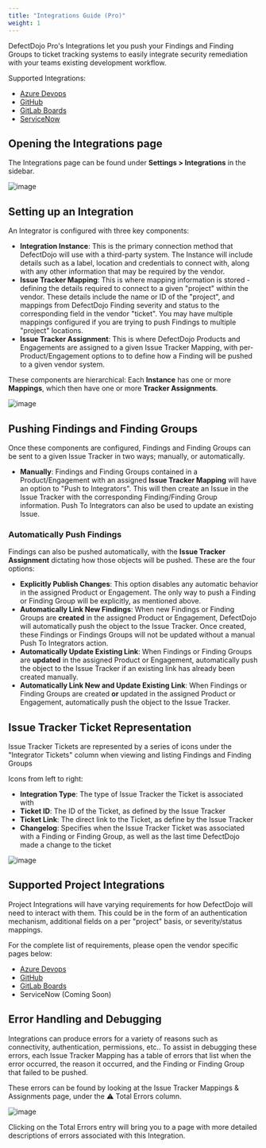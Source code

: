 ```yaml
---
title: "Integrations Guide (Pro)"
weight: 1
---
```


DefectDojo Pro's Integrations let you push your Findings and Finding Groups to ticket tracking systems to easily integrate security remediation with your teams existing development workflow.

Supported Integrations:
- [Azure Devops](/en/share_your_findings/integrations_toolreference/#azure-devops-boards)
- [GitHub](/en/share_your_findings/integrations_toolreference/#github)
- [GitLab Boards](/en/share_your_findings/integrations_toolreference/#gitlab)
- [ServiceNow](/en/share_your_findings/integrations_toolreference/#servicenow)

## Opening the Integrations page

The Integrations page can be found under **Settings > Integrations** in the sidebar.

![image](images/integrators_3.png)

## Setting up an Integration

An Integrator is configured with three key components:

- **Integration Instance**: This is the primary connection method that DefectDojo will use with a third-party system.  The Instance will include details such as a label, location and credentials to connect with, along with any other information that may be required by the vendor.
- **Issue Tracker Mapping**: This is where mapping information is stored - defining the details required to connect to a given "project" within the vendor.  These details include the name or ID of the "project", and mappings from DefectDojo Finding severity and status to the corresponding field in the vendor "ticket".  You may have multiple mappings configured if you are trying to push Findings to multiple "project" locations.
- **Issue Tracker Assignment**: This is where DefectDojo Products and Engagements are assigned to a given Issue Tracker Mapping, with per-Product/Engagement options to to define how a Finding will be pushed to a given vendor system.

These components are hierarchical: Each **Instance** has one or more **Mappings**, which then have one or more **Tracker Assignments**.

![image](images/integrators_2.png)

## Pushing Findings and Finding Groups

Once these components are configured, Findings and Finding Groups can be sent to a given Issue Tracker in two ways; manually, or automatically.

- **Manually**: Findings and Finding Groups contained in a Product/Engagement with an assigned **Issue Tracker Mapping** will have an option to "Push to Integrators".  This will then create an Issue in the Issue Tracker with the corresponding Finding/Finding Group information.  Push To Integrators can also be used to update an existing Issue.

### Automatically Push Findings

Findings can also be pushed automatically, with the **Issue Tracker Assignment** dictating how those objects will be pushed.  These are the four options:

- **Explicitly Publish Changes**: This option disables any automatic behavior in the assigned Product or Engagement.  The only way to push a Finding or Finding Group will be explicitly, as mentioned above.
- **Automatically Link New Findings**: When new Findings or Finding Groups are **created** in the assigned Product or Engagement, DefectDojo will automatically push the object to the Issue Tracker.  Once created, these Findings or Findings Groups will not be updated without a manual Push To Integrators action.
- **Automatically Update Existing Link**: When Findings or Finding Groups are **updated** in the assigned Product or Engagement, automatically push the object to the Issue Tracker if an existing link has already been created manually.
- **Automatically Link New and Update Existing Link**: When Findings or Finding Groups are created **or** updated in the assigned Product or Engagement, automatically push the object to the Issue Tracker.

## Issue Tracker Ticket Representation

Issue Tracker Tickets are represented by a series of icons under the "Integrator Tickets" column when viewing and listing
Findings and Finding Groups

Icons from left to right:

- **Integration Type**: The type of Issue Tracker the Ticket is associated with
- **Ticket ID**: The ID of the Ticket, as defined by the Issue Tracker
- **Ticket Link**: The direct link to the Ticket, as define by the Issue Tracker
- **Changelog**: Specifies when the Issue Tracker Ticket was associated with a Finding or Finding Group, as well as the last time DefectDojo made a change to the ticket

![image](images/integrators_1.png)

## Supported Project Integrations

Project Integrations will have varying requirements for how DefectDojo will need to interact with them. This could be in the form of an authentication mechanism, additional fields on a per "project" basis, or severity/status mappings.

For the complete list of requirements, please open the vendor specific pages below:

- [Azure Devops](/en/share_your_findings/integrations_toolreference/#azure-devops-boards)
- [GitHub](/en/share_your_findings/integrations_toolreference/#github)
- [GitLab Boards](/en/share_your_findings/integrations_toolreference/#gitlab)
- ServiceNow (Coming Soon)

## Error Handling and Debugging

Integrations can produce errors for a variety of reasons such as connectivity, authentication, permissions, etc.. To assist
in debugging these errors, each Issue Tracker Mapping has a table of errors that list when the error occurred, the reason it
occurred, and the Finding or Finding Group that failed to be pushed.

These errors can be found by looking at the Issue Tracker Mappings & Assignments page, under the ⚠️ Total Errors column.

![image](images/integrators_4.png)

Clicking on the Total Errors entry will bring you to a page with more detailed descriptions of errors associated with this Integration.

